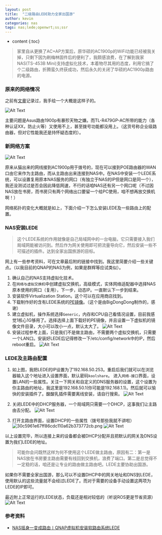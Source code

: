 ```yaml
---
layout: post
title:  "二级路由LEDE助力全家出国游"
author: kevin
categories: nas
tags: nas;lede;openwrt;ss;ssr
---
```

* content
{:toc}


> 家里自从更换了AC+AP方案后，原华硕的AC1900p的WiFi功能已经被我关掉，只剩下因为刷梅林固件后的便利了，我颇感浪费，在了解到我家NAS(TS-453B Mini)支持虚拟化技术，本着物尽其用的态度，利用它搞了个二级路由，折腾蛮久终获成功，然后永久的关闭了华硕的AC1900p路由的电源。

### 原来的网络情况
之前有[文章](http://game.gameapp.club/2019/03/24/home-network-design/)记录过，我手绘一个大概是这样子的。

![Alt Text](/assets/201909/ori-family-net.jpg)

主要问题是Asus路由1900p有暴殄天物之嫌。而TL-R479GP-AC所带的能力（各种认证XX，防止火等）又使用不上，甚至拨号功能都没用上。（这货号称企业级路由器，但对它性能我还是持怀疑态度的）。


### 新网络方案
![Alt Text](/assets/201909/family-net.jpg)

原来从猫出来的网线接到AC1900p用于拨号的，现在可以接到POE路由器的WAN口由它来作为主路由，而从主路由出来连接到NAS中。在NAS中安装一个LEDE系统，可以设置复用原本NAS服务的网口（有独立于NAS的IP但是网口是同一个），我还没测试过是否会因此降低网速，不行的话咱NAS还有另一个网口呢（不过因NAS放在书房，而书房只有两个网络出口要留一个给PC使用，咱不想再放交换机啊！）

网络拓扑的变化大概就是如上，下面介绍一下怎么安装LEDE及一些路由上的配置。

### NAS安装LEDE
> 这个LEDE系统的作用就像是自己局域网中的一台电脑，它只需要接入我们局域网能被访问到。然后作为网关使用即可把流量导向它，然后安装一些不可描述的插件。达到全家出国旅游的目标。

网上有一些参考资料，可在文章最后附的链接中找到。我这里简要介绍一些关键点。（以我目前的QNAP的NAS为例，如果是群辉等应试类似）。


1. 确认自己的NAS支持虚拟化技术。
1. 在`网络与虚拟交换机`中创建虚拟交换机，高级模式，实体网络适配器中选择NAS原本使用的网口（复用），下一步，动态IP。一直默认下一步到结束。
1. 安装软件Virtualization Station。这个可以在应用商店找到。
1. 下载制作好的含有LEDE系统的[PE镜像](https://drive.google.com/file/d/1MTPGgpvoodV0LWM9aiZGvh82nG1N61MW/view)。（这个是由BigDongDong制作的，感谢）
1. 建立虚拟机，操作系统选择`Generic`，内存和CPU自己看情况设置，目前我感觉1核心1G够用了。选择选择上面下载好的PE镜像，并且设置一下虚拟机的镜像文件目录，大小可以改小一点，默认太大了。
![Alt Text](/assets/201909/nas-lede-02.png)
1. 安装过程参考上面，只是我们不是做主路由，不需要两个虚拟交换机，只需要一个LAN口。安装好LEDE后记得修改一下/etc/config/network中的IP，然后reboot重启。
![Alt Text](/assets/201909/nas-lede-03.png)

### LEDE及主路由配置
1. 如上图，我把LEDE的IP设置为了192.168.50.253。重启后我们就可以在浏览器输入这个地址进入设置界面，默认密码`koolshare`。 进入`网络-接口`界面，设置LAN的一些属性。关注一下网关和自定义的DNS服务器的设置，这个设置为你主路由的地址，我这里是192.168.50.1(你可能是192.168.1.1)。然后就可以愉快的安装插件了。酸酸乳插件需要离线安装，请自行搜索。
![Alt Text](/assets/201909/nas-lede-04.png)

1. 关闭LEDE中的DHCP服务器，一个局域网只需要一个DHCP，这事我们让主路由去分配。
![Alt Text](/assets/201909/nas-lede-05.png)

1. 打开主路由界面，设置DHCP的一些属性（拨号那些我就不讲啦）
![30c5961e67ff86cdc110a62b373772cb.png](evernotecid://1A26A2C9-D9C0-47AE-AB96-6C52D60D6EE6/appyinxiangcom/8166302/ENResource/p14997)
![Alt Text](/assets/201909/nas-lede-06.png)

以上设置完毕，所以连接上来的设备都会被DHCP分配并且把默认的网关及DNS设置为我们LEDE的地址。

> 可能你会问既然这样为何不使用这个LEDE做主路由，原因有二：第一是NAS放在书房要主路由需要有线回到交换机，浪费了端口。第二是总觉得不一定稳的话，咱还是让专业的路由做主路由吧。LEDE主要协助出国游。

如果你不需要全家出国游，那么可以不设置DHCP中的网关地址和DNS到LEDE，使用默认的这些流量就不会经过LEDE了。而对于需要的设备手动设置这两项为LEDE的IP即可。

最近附上正常运行的LEDE状态，负载还是相对较低的（听说ROS更是节省资源）
![Alt Text](/assets/201909/nas-lede-01.png)


### 参考资料
* [NAS摇身一变成路由丨QNAP虚拟机安装软路由系统LEDE](https://www.bilibili.com/video/av39483249?from=search&seid=16918862470062196380)
